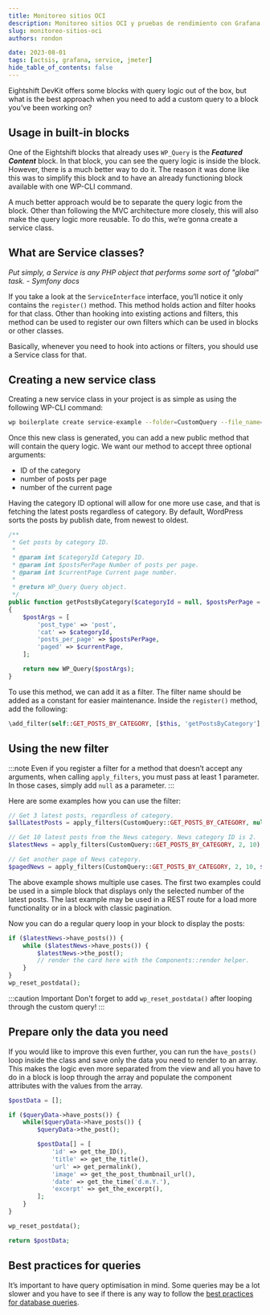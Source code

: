```yaml
---
title: Monitoreo sitios OCI
description: Monitoreo sitios OCI y pruebas de rendimiento con Grafana y JMeter
slug: monitoreo-sitios-oci
authors: rondon

date: 2023-08-01
tags: [actsis, grafana, service, jmeter]
hide_table_of_contents: false
---
```


Eightshift DevKit offers some blocks with query logic out of the box, but what is the best approach when you need to add a custom query to a block you’ve been working on?
<!--truncate-->

## Usage in built-in blocks

One of the Eightshift blocks that already uses `WP_Query` is the ***Featured Content*** block. In that block, you can see the query logic is inside the block. However, there is a much better way to do it. The reason it was done like this was to simplify this block and to have an already functioning block available with one WP-CLI command.

A much better approach would be to separate the query logic from the block. Other than following the MVC architecture more closely, this will also make the query logic more reusable. To do this, we’re gonna create a service class.

## What are Service classes?

*Put simply, a Service is any PHP object that performs some sort of "global" task. - Symfony docs*

If you take a look at the `ServiceInterface` interface, you’ll notice it only contains the `register()` method. This method holds action and filter hooks for that class. Other than hooking into existing actions and filters, this method can be used to register our own filters which can be used in blocks or other classes.

Basically, whenever you need to hook into actions or filters, you should use a Service class for that.

## Creating a new service class

Creating a new service class in your project is as simple as using the following WP-CLI command:

```bash
wp boilerplate create service-example --folder=CustomQuery --file_name=CustomQuery
```

Once this new class is generated, you can add a new public method that will contain the query logic. We want our method to accept three optional arguments:

- ID of the category
- number of posts per page
- number of the current page

Having the category ID optional will allow for one more use case, and that is fetching the latest posts regardless of category. By default, WordPress sorts the posts by publish date, from newest to oldest.

```php
/**
 * Get posts by category ID.
 *
 * @param int $categoryId Category ID.
 * @param int $postsPerPage Number of posts per page.
 * @param int $currentPage Current page number.
 *
 * @return WP_Query Query object.
 */
public function getPostsByCategory($categoryId = null, $postsPerPage = 3, $currentPage = 1): WP_Query
{
	$postArgs = [
		'post_type' => 'post',
		'cat' => $categoryId,
		'posts_per_page' => $postsPerPage,
		'paged' => $currentPage,
	];

	return new WP_Query($postArgs);
}
```

To use this method, we can add it as a filter. The filter name should be added as a constant for easier maintenance. Inside the `register()` method, add the following:

```php
\add_filter(self::GET_POSTS_BY_CATEGORY, [$this, 'getPostsByCategory'], 10, 3);
```

## Using the new filter

:::note
Even if you register a filter for a method that doesn’t accept any arguments, when calling `apply_filters`, you must pass at least 1 parameter. In those cases, simply add `null` as a parameter.
:::

Here are some examples how you can use the filter:

```php
// Get 3 latest posts, regardless of category.
$allLatestPosts = apply_filters(CustomQuery::GET_POSTS_BY_CATEGORY, null);

// Get 10 latest posts from the News category. News category ID is 2.
$latestNews = apply_filters(CustomQuery::GET_POSTS_BY_CATEGORY, 2, 10);

// Get another page of News category.
$pagedNews = apply_filters(CustomQuery::GET_POSTS_BY_CATEGORY, 2, 10, $currentPage);
```

The above example shows multiple use cases. The first two examples could be used in a simple block that displays only the selected number of the latest posts. The last example may be used in a REST route for a load more functionality or in a block with classic pagination.

Now you can do a regular query loop in your block to display the posts:

```php
if ($latestNews->have_posts()) {
	while ($latestNews->have_posts()) {
		$latestNews->the_post();
		// render the card here with the Components::render helper.
	}
}
wp_reset_postdata();
```

:::caution Important
Don't forget to add `wp_reset_postdata()` after looping through the custom query!
:::

## Prepare only the data you need

If you would like to improve this even further, you can run the `have_posts()` loop inside the class and save only the data you need to render to an array. This makes the logic even more separated from the view and all you have to do in a block is loop through the array and populate the component attributes with the values from the array.

```php
$postData = [];

if ($queryData->have_posts()) {
	while($queryData->have_posts()) {
		$queryData->the_post();

		$postData[] = [
			'id' => get_the_ID(),
			'title' => get_the_title(),
			'url' => get_permalink(),
			'image' => get_the_post_thumbnail_url(),
			'date' => get_the_time('d.m.Y.'),
			'excerpt' => get_the_excerpt(),
		];
	}
}

wp_reset_postdata();

return $postData;
```

## Best practices for queries

It’s important to have query optimisation in mind. Some queries may be a lot slower and you have to see if there is any way to follow the [best practices for database queries](https://infinum.com/handbook/wordpress/coding-standards/php-coding-standards/database-queries).
